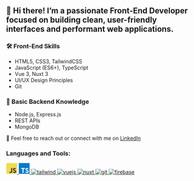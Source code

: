 ## 👋 Hi there! I’m a passionate Front-End Developer focused on building clean, user-friendly interfaces and performant web applications.

### 🛠️ Front-End Skills
- HTML5, CSS3, TailwindCSS
- JavaScript (ES6+), TypeScript
- Vue 3, Nuxt 3
- UI/UX Design Principles
- Git

### 🔧 Basic Backend Knowledge
- Node.js, Express.js
- REST APIs
- MongoDB

💬 Feel free to reach out or connect with me on [LinkedIn](https://www.linkedin.com/in/houssamouhra)
<p align="left">

</p>

<h3 align="left">Languages and Tools:</h3>
<p align="left"> <a href="https://developer.mozilla.org/en-US/docs/Web/JavaScript" target="_blank" rel="noreferrer"> <img src="https://raw.githubusercontent.com/devicons/devicon/master/icons/javascript/javascript-original.svg" alt="javascript" width="30" height="30"/> </a> <a href="https://www.typescriptlang.org/" target="_blank" rel="noreferrer"> <img src="https://raw.githubusercontent.com/devicons/devicon/master/icons/typescript/typescript-original.svg" alt="typescript" width="30" height="30"/> </a> <a href="https://tailwindcss.com/" target="_blank" rel="noreferrer"> <img src="https://github.com/user-attachments/assets/e044519e-b77b-4f8a-bb95-5178699151b9" alt="tailwind" width="30" height="30"/> </a> <a href="https://vuejs.org/" target="_blank" rel="noreferrer"> <img src="https://www.vectorlogo.zone/logos/vuejs/vuejs-icon.svg" alt="vuejs" width="30" height="30"/> </a> <a href="https://vuejs.org/" target="_blank" rel="noreferrer"> <img src="https://github.com/user-attachments/assets/f80c7b29-da70-443c-ac4e-9b739772bced" alt="nuxt" width="30" height="30"/> </a> <a href="https://git-scm.com/" target="_blank" rel="noreferrer"> <img src="https://www.vectorlogo.zone/logos/git-scm/git-scm-icon.svg" alt="git" width="30" height="30"/> </a> <a href="https://firebase.google.com/" target="_blank" rel="noreferrer"> <img src="https://www.vectorlogo.zone/logos/firebase/firebase-icon.svg" alt="firebase" width="30" height="30"/> </a> </p>
